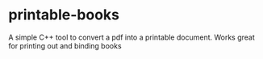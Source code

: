 # printable-books
A simple C++ tool to convert a pdf into a printable document. Works great for printing out and binding books
